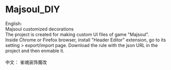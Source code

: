 # Majsoul_DIY
English:<br>
Majsoul customized decorations<br>
The project is created for making custom UI files of game "Majsoul".<br>
Inside Chrome or Firefox browser, install "Header Editor" extension, go to its setting > export/import page. Download the rule with the json URL in the project and then enmable it.<br><br>
中文：
雀魂装饰魔改<br>
